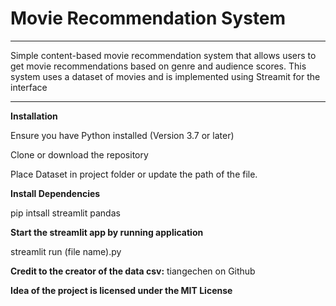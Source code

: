 # **Movie Recommendation System**
-----------------------------------
Simple content-based movie recommendation system that allows users to get movie recommendations based on genre and audience scores. This system uses a dataset of movies and is implemented using Streamit for the interface 

------------------------------------
**Installation** 

Ensure you have Python installed (Version 3.7 or later)

Clone or download the repository 

Place Dataset in project folder or update the path of the file. 

**Install Dependencies**

pip intsall streamlit pandas 


**Start the streamlit app by running application**

streamlit run (file name).py

**Credit to the creator of the data csv:**
tiangechen on Github 

**Idea of the project is licensed under the MIT License**